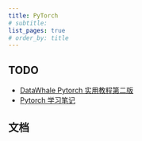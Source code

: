 ```yaml
---
title: PyTorch
# subtitle: 
list_pages: true
# order_by: title
---
```


## TODO 

* [DataWhale Pytorch 实用教程第二版](https://tingsongyu.github.io/PyTorch-Tutorial-2nd/chapter-2/)
* [Pytorch 学习笔记](https://pytorch.zhangxiann.com/)

## 文档

